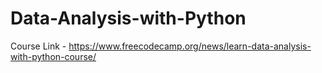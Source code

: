 # Data-Analysis-with-Python

Course Link - https://www.freecodecamp.org/news/learn-data-analysis-with-python-course/
